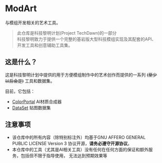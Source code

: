 # ModArt  

与模组开发相关的艺术工具。  

> 此仓库是科技黎明计划(Project TechDawn)的一部分  
> 科技黎明致力于提供一个完整的基岩版大型科技模组实现及其配套的API、开发工具和创意辅助工具集。  

## 这是什么？  

这是科技黎明计划中提供的用于方便模组制作中的艺术创作而提供的一系列 ~~(至少以后会是)~~ 工具和数据集。  

目前，它包括：  

- [ColorPortal](ColorPortal/README.md) AI材质合成器
- [DataSet](DataSet/README.md) 贴图数据集

## 注意事项  

- 该仓库中的所有内容（除特别标注外）均基于GNU AFFERO GENERAL PUBLIC LICENSE Version 3
  协议开源，**请务必遵守开源协议**。
- 本仓库中的工具（尤其是AI相关工具）没有任何在任何方面的保证和额外服务，包括但不限于指导使用，
  无法达到预期效果等

